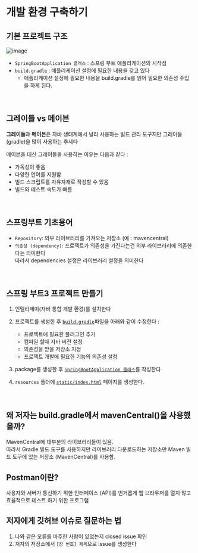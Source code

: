 # 개발 환경 구축하기
## 기본 프로젝트 구조 
![image](https://github.com/user-attachments/assets/b80b9fa6-9205-4249-ba0f-68b6043d2376)

- `SpringBootApplication 클래스` : 스프링 부트 애플리케이션의 시작점
- `build.gradle` : 애플리케이션 설정에 필요한 내용을 갖고 있다 </br>
  * 애플리케이션 설정에 필요한 내용을 build.gradle를 읽어 필요한 의존성 주입을 하게 된다.
</br></br></br>


## 그레이들 vs 메이븐
**그레이들**과 **메이븐**은 자바 생태계에서 널리 사용하는 빌드 관리 도구지만
그레이들 (gradle)을 많이 사용하는 추세다


 메이븐을 대신 그레이들을 사용하는 이유는 다음과 같다 :
- 가독성이 좋음
- 다양한 언어를 지원함
- 빌드 스크립트를 자유자재로 작성할 수 있음
- 빌드와 테스트 속도가 빠름
</br></br></br>


## 스프링부트 기초용어
- `Repository`: 외부 라이브러리를 가져오는 저장소 (예 : mavencentral)
- `의존성 (dependency)`: 프로젝트가 의존성을 가진다는건 외부 라이브러리에 의존한다는 의미한다 </br>
따라서 dependencies 설정은 라이브러리 설정을 의미한다
</br></br></br>


## 스프링 부트3 프로젝트 만들기
1. 인텔리제이(자바 통합 개발 환경)를 설치한다
2. 프로젝트를 생성한 후 [`build.gradle`](https://github.com/juho-creator/SpringBoot101/blob/main/0%EC%9E%A5/chapter0_Springboot101/build.gradle)파일을 아래와 같이 수정한다 :
      - 프로젝트에 필요한 플러그인 추가
      - 컴파일 할때 자바 버전 설정
      - 의존성을 받을 저장소 지정
      - 프로젝트 개발에 필요한 기능의 의존성 설정

3. package를 생성한 후 [`SpringBootApplication 클래스`](https://github.com/juho-creator/SpringBoot101/blob/main/0%EC%9E%A5/chapter0_Springboot101/src/main/java/me/juhokim/springbootdeveloper/SpringBootDeveloperApplication.java)를 작성한다
4. `resources` 폴더에 [`static/index.html`](https://github.com/juho-creator/SpringBoot101/blob/main/0%EC%9E%A5/chapter0_Springboot101/src/main/resources/static/index.html) 페이지를 생성한다.
</br></br></br>



## 왜 저자는 build.gradle에서 mavenCentral()을 사용했을까?
MavenCentral에 대부분의 라이브러리들이 있음. </br>
따라서 Gradle 빌드 도구를 사용하지만 라이브러리 다운로드하는 저장소만 Maven 빌드 도구에 있는 저장소 (MavenCentral)를 사용함.



## Postman이란?
사용자와 서버가 통신하기 위한 인터페이스 (API)를 번거롭게 웹 브라우저를 열지 않고 효율적으로 테스트 하기 위한 프로그램


## 저자에게 깃허브 이슈로 질문하는 법
1. 나와 같은 오류를 마주한 사람이 있었는지 closed issue 확인
2. 저자의 저장소에서 `[장 번호] 제목`으로 issue를 생성한다



